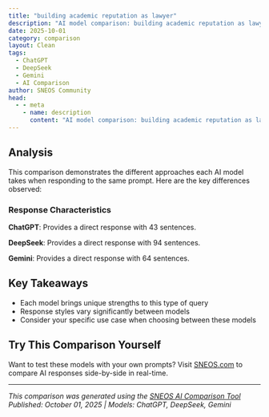 ```yaml
---
title: "building academic reputation as lawyer"
description: "AI model comparison: building academic reputation as lawyer..."
date: 2025-10-01
category: comparison
layout: Clean
tags:
  - ChatGPT
  - DeepSeek
  - Gemini
  - AI Comparison
author: SNEOS Community
head:
  - - meta
    - name: description
      content: "AI model comparison: building academic reputation as lawyer..."
---
```


<ChatComparison
  title="building academic reputation as lawyer"
  prompt="building academic reputation as lawyer"
  :responses='{
    "ChatGPT": "Building an academic reputation as a lawyer involves a combination of rigorous scholarship, active engagement with the legal community, and consistent contribution to academic discourse. Here are some steps to help you establish and enhance your academic standing:\n\n1. Pursue Advanced Legal Education  \n   - Obtain advanced degrees such as an LL.M., S.J.D., or Ph.D. in Law to deepen your expertise.  \n   - Attend reputable law schools with strong academic networks.\n\n2. Conduct Original Research  \n   - Identify niche or emerging areas of law to contribute original insights.  \n   - Engage in interdisciplinary research to broaden your perspective.  \n\n3. Publish Scholarly Articles  \n   - Write articles for top-tier law journals and academic publications.  \n   - Aim for quality over quantity; ensure your work is well-researched and clearly argued.  \n   - Consider publishing book chapters, case comments, and reviews.  \n\n4. Present at Conferences and Seminars  \n   - Attend and present papers at national and international law conferences.  \n   - Participate in panel discussions and workshops.  \n   - Network with other academics and practitioners.  \n\n5. Collaborate with Other Scholars  \n   - Co-author papers and research projects.  \n   - Join academic societies and law research groups.  \n\n6. Teach and Mentor  \n   - Engage in teaching law courses at universities to build credibility.  \n   - Supervise graduate students and guide research projects.  \n\n7. Engage in Public Scholarship  \n   - Write op-eds, blogs, or columns on legal issues.  \n   - Participate in media discussions to disseminate your ideas.  \n\n8. Secure Research Grants and Fellowships  \n   - Apply for grants from academic institutions or legal foundations.  \n   - Take up visiting scholar positions.  \n\n9. Build an Online Academic Presence  \n   - Maintain a professional website or academic profile (e.g., SSRN, Google Scholar).  \n   - Share your publications and ongoing research updates.  \n\n10. Stay Updated and Adapt  \n   - Keep abreast of new developments in law and academia.  \n   - Continuously refine your research interests and methodologies.\n\nBy consistently producing high-quality work, engaging with the legal academic community, and contributing meaningfully to legal debates, you can build a respected academic reputation as a lawyer.",
    "DeepSeek": "Of course. Building a strong academic reputation is a powerful, long-term investment for a lawyer. It elevates your profile, establishes you as a thought leader, and can open doors to prestigious opportunities, clients, and career paths.\n\nThis is a marathon, not a sprint. Here is a comprehensive guide on how to build your academic reputation as a lawyer.\n\n### The Core Pillars of Academic Reputation\n\nYour reputation will be built on four interconnected pillars:\n\n1.  **Scholarship:** Producing high-quality, original written work.\n2.  **Teaching \u0026 Speaking:** Sharing your knowledge with students and professionals.\n3.  **Networking \u0026 Collaboration:** Engaging with the academic and professional community.\n4.  **Institutional Affiliation:** Leveraging your professional and academic roles.\n\n---\n\n### Phase 1: Laying the Foundation\n\n#### 1. **Develop a Niche or \u0022Beat\u0022**\nYou cannot be an expert in everything. Identify a specific, growing area of law where you can become a leading voice.\n*   **Examples:** \u0022AI and data privacy law in the healthcare sector,\u0022 \u0022the intersection of international arbitration and climate change,\u0022 \u0022fintech regulation and enforcement.\u0022\n*   **Why it works:** A niche makes you the \u0022go-to\u0022 person and helps your work get noticed more easily.\n\n#### 2. **Master the Art of Legal Research**\nAcademic credibility hinges on rigorous research.\n*   **Go beyond Westlaw/Lexis:** Use scholarly databases like HeinOnline, JSTOR, and SSRN.\n*   **Read law reviews and journals:** Understand the current debates, gaps in the literature, and the style of academic writing.\n*   **Follow leading academics and practitioners** in your niche on Twitter/X, LinkedIn, and through their blogs.\n\n---\n\n### Phase 2: Producing High-Impact Scholarship\n\n#### 1. **Start with Accessible Formats**\nBefore tackling a 100-page law review article, build momentum.\n*   **Blog Posts:** Write for well-regarded legal blogs (e.g., *Lawfare*, *SCOTUSblog*, *Just Security*) or your firm\u0027s blog. This is fast, visible, and demonstrates timely expertise.\n*   **Client Alerts \u0026 White Papers:** Transform your practical work into insightful analysis. A clear, predictive white paper on a new regulation can be incredibly influential.\n*   **Trade Publications:** Write for magazines and journals read by practitioners (e.g., *The National Law Journal*, *American Bar Association* section journals). This builds your reputation among peers.\n\n#### 2. **Write a Law Review Article**\nThis is the gold standard for academic credibility.\n*   **Find a Novel Angle:** Don\u0027t just summarize the law. Propose a new solution, critique a prevailing theory, or analyze a recent development through a unique lens.\n*   **The Submission Process (The \u0022Slave\u0022):**\n    *   **Target Smartly:** Don\u0027t just aim for Harvard/Yale. Target specialized journals that align with your niche (e.g., a tech law article to the *Berkeley Technology Law Journal*) or high-quality regional/general journals.\n    *   **Understand the Expedite System:** You can submit to multiple journals at once. If you get an offer from one, you can request an expedited review from others. This is standard practice.\n    *   **Leverage Your Network:** If you know a professor who sits on a journal\u0027s advisory board, a polite inquiry can help get your article a serious look.\n\n#### 3. **Write a Book**\nThis is a significant undertaking but establishes deep authority.\n*   **Start with a Publisher:** A reputable academic or professional press (e.g., Oxford University Press, Cambridge University Press, ABA Publishing) adds immense prestige.\n*   **Consider a Practitioner\u0027s Guide:** A comprehensive, practical guide to a complex area of law is highly valued and can become a standard reference.\n\n---\n\n### Phase 3: Engaging with the Academic Community\n\n#### 1. **Speak at Conferences and Panels**\n*   **Academic Conferences:** Submit paper proposals to conferences held by the Law \u0026 Society Association (LSA), the American Association of Law Schools (AALS), or specialized academic societies.\n*   **Practitioner Conferences:** Speak at events by the ABA, PLI, or other bar associations. Frame your talk with an academic or policy-oriented angle.\n*   **University Events:** Offer to give a guest lecture at a local law school, participate in a symposium, or judge a moot court competition.\n\n#### 2. **Network Strategically**\n*   **Connect with Law Professors:** Follow their work and send a thoughtful email about a recent paper of theirs. Propose a collaboration or ask a insightful question.\n*   **Attend Workshops and Colloquia:** Many law schools host workshops where scholars present works-in-progress. Attend these, ask smart questions, and introduce yourself.\n\n#### 3. **Pursue Formal and Informal Affiliations**\n*   **Adjunct Professor:** Teaching a course at a law school is one of the most direct ways to build an academic reputation. Start with a skills-based course (e.g., negotiation, legal writing) related to your practice.\n*   **Senior Fellow or Visiting Scholar:** Some law schools have programs for practitioners to spend a semester or a year in residence, researching and writing.\n*   **Advisory Boards:** Serve on the advisory board of a law school center or institute related to your expertise.\n\n---\n\n### Phase 4: Leveraging Your Practice\n\nYour practice is a laboratory for your academic work, and vice-versa.\n\n*   **Mine Your Practice for Ideas:** Your cases provide real-world data and problems that can form the basis of powerful academic articles.\n*   **Maintain Rigorous Standards:** Apply the same level of research and citation in your briefs and memoranda that you would in a scholarly article. A well-researched, intellectually robust brief can be cited by other lawyers and even courts, enhancing your reputation.\n*   **Pro Bono and Public Service:** Take on high-impact pro bono cases that raise novel legal issues. Winning a significant appellate case on a matter of first impression is a huge credibility boost.\n\n### A Sample Career Trajectory\n\n*   **Years 1-3 (Junior Associate):** Focus on foundation. Write sharp, insightful blog posts and client alerts. Develop your niche. Attend conferences and start building your network.\n*   **Years 4-7 (Mid-Level Associate):** Write and place your first law review article. Propose and teach an adjunct course. Begin speaking on panels at bar association events.\n*   **Years 8\u002B (Senior Associate/Partner):** Become a regular speaker at major academic and professional conferences. Write a second, more ambitious law review article or a book chapter. Pursue a fellowship or formal affiliation with a law school. Your reputation now begins to attract clients and recruits who seek out your specific expertise.\n\n### Final Words of Caution and Encouragement\n\n*   **Quality Over Quantity:** One brilliant, widely cited article is worth more than ten forgettable ones.\n*   **Be Patient and Persistent:** Rejections from law reviews are the norm. Keep submitting and refining.\n*   **Ethics are Paramount:** Always be scrupulously honest in your citations and data. Your reputation is your most valuable asset.\n*   **Integrate, Don\u0027t Isolate:** The most successful \u0022practitioner-scholars\u0022 seamlessly integrate their academic pursuits with their practice, making both richer and more impactful.\n\nBy following this structured approach, you can systematically build an academic reputation that will distinguish you in a crowded legal marketplace and create a lasting professional legacy.",
    "Gemini": "Building an academic reputation as a lawyer takes a multifaceted approach involving excelling in legal practice, contributing to legal scholarship, and engaging with the academic community. Here\u0027s a breakdown of key strategies:\n\n**I. Excellence in Legal Practice (Foundation):**\n\n*   **Become a Recognized Expert:** Specialize in a particular area of law and develop a deep understanding of the nuances, emerging trends, and relevant case law.\n*   **High-Profile Cases \u0026 Transactions:** Work on complex, precedent-setting, or highly publicized cases or transactions.  This not only provides valuable experience but also attracts attention.\n*   **Successful Outcomes:**  Winning cases, achieving favorable settlements, and structuring successful deals build credibility and demonstrate your expertise.\n*   **Client Testimonials \u0026 Recognition:**  Positive client feedback and industry awards can enhance your reputation.\n*   **Mentorship \u0026 Training:**  Take on opportunities to mentor junior lawyers, demonstrating leadership and commitment to the profession.\n*   **Ethical Conduct:**  Maintain the highest ethical standards.  A single ethical lapse can severely damage your reputation.\n\n**II. Legal Scholarship and Publication (Crucial for Academia):**\n\n*   **Identify Research Interests:**  Focus on areas of law you\u0027re passionate about and where you can make a unique contribution.\n*   **Publish in Reputable Law Journals:**\n    *   **Target Top-Tier Journals:** Aim for journals with high impact factors and wide readership (e.g., Yale Law Journal, Harvard Law Review, Stanford Law Review, etc. - but also consider journals specific to your area of expertise).  These are highly competitive.\n    *   **Consider Specialty Journals:**  Publish in journals focused on your specific area of law (e.g., environmental law, international law, criminal justice). These can be easier to break into and demonstrate specialized knowledge.\n    *   **Peer-Reviewed Publications:**  Focus on peer-reviewed journals, as they carry more weight in academic circles.\n*   **Write Authoritative Articles:**\n    *   **Original Research:**  Conduct original research, analyze data, and offer novel insights.\n    *   **Critical Analysis:**  Critically evaluate existing legal doctrines, policies, or court decisions.\n    *   **Thought Leadership:**  Propose new legal theories, reforms, or approaches.\n    *   **Clarity and Precision:**  Write in a clear, concise, and well-supported manner. Adhere to proper citation formats (Bluebook).\n*   **Write Books or Book Chapters:**  Publishing a book or contributing a chapter to an edited volume can significantly enhance your academic standing.\n*   **Present at Academic Conferences:**\n    *   **Submit Abstracts:**  Submit well-written abstracts to relevant conferences.\n    *   **Engage with the Audience:**  Prepare engaging presentations and actively participate in Q\u0026A sessions.\n    *   **Network:**  Connect with other scholars in your field.\n*   **Cite Other Scholars\u0027 Work and Let Them Cite You:**  Actively participate in the scholarly conversation by citing relevant works and ensuring your own work is cited by others.  This increases your visibility and demonstrates engagement with the legal community.\n*   **Legal Blogs and Online Publications:** While not as prestigious as law journals, contributing to respected legal blogs and online publications can broaden your reach and demonstrate expertise.\n\n**III. Engagement with the Academic Community:**\n\n*   **Adjunct Professorships or Lecturing:**\n    *   **Gain Teaching Experience:**  Teaching law courses provides valuable experience and exposure to students.\n    *   **Network with Faculty:**  Adjunct positions allow you to interact with full-time faculty and build relationships.\n*   **Academic Affiliations:**\n    *   **Visiting Scholar:**  Seek opportunities to be a visiting scholar at a law school.\n    *   **Research Fellow:**  Apply for research fellowships to work on specific projects.\n*   **Collaborate with Academics:**  Co-author articles or participate in joint research projects with established academics.\n*   **Attend Academic Events:**  Attend conferences, workshops, and seminars to stay up-to-date on the latest legal developments and network with scholars.\n*   **Serve on Editorial Boards:**  Participate in the peer-review process by serving on editorial boards of law journals.\n*   **Engage in Pro Bono Work:** Contributing your legal expertise to underserved communities demonstrates a commitment to social justice and ethical practice.  This is particularly attractive to mission-driven academic institutions.\n*   **Professional Organizations:**  Join and actively participate in relevant professional organizations (e.g., American Law Institute, American Bar Association sections).\n*   **Online Presence:** Maintain a professional website or LinkedIn profile showcasing your expertise, publications, and academic activities.  Consider a blog or Twitter presence to engage in legal commentary.\n\n**IV. Long-Term Strategies:**\n\n*   **Doctoral Degree (SJD/PhD):**  Pursuing a doctoral degree in law is often essential for a full-time academic career. This demonstrates a deep commitment to legal scholarship and research.\n*   **Mentorship:**  Seek mentorship from established academics in your field. They can provide guidance on research, publication, and career development.\n*   **Patience and Persistence:** Building an academic reputation takes time and effort. Be patient, persistent, and committed to contributing to the legal field.\n\n**Key Considerations:**\n\n*   **Focus is Key:** Don\u0027t try to do everything at once. Focus on one or two specific areas of law where you can develop expertise and build a reputation.\n*   **Quality Over Quantity:** It\u0027s better to have a few high-quality publications in top-tier journals than many publications in less reputable outlets.\n*   **Network Strategically:** Build relationships with established academics and practitioners in your field.\n*   **Stay Current:** Keep up-to-date on the latest legal developments and scholarship.\n*   **Ethical Considerations:** Always adhere to the highest ethical standards in your practice and scholarship.\n\nBy consistently pursuing these strategies, you can gradually build a strong academic reputation as a lawyer, opening doors to new opportunities in legal education and scholarship.  Good luck!\n"
  }'
  published-date="22:36"
/>

## Analysis

This comparison demonstrates the different approaches each AI model takes when responding to the same prompt. Here are the key differences observed:

### Response Characteristics

**ChatGPT**: Provides a direct response with 43 sentences. 

**DeepSeek**: Provides a direct response with 94 sentences. 

**Gemini**: Provides a direct response with 64 sentences. 

## Key Takeaways

- Each model brings unique strengths to this type of query
- Response styles vary significantly between models
- Consider your specific use case when choosing between these models

## Try This Comparison Yourself

Want to test these models with your own prompts? Visit [SNEOS.com](https://sneos.com) to compare AI responses side-by-side in real-time.

---

*This comparison was generated using the [SNEOS AI Comparison Tool](https://sneos.com)*
*Published: October 01, 2025 | Models: ChatGPT, DeepSeek, Gemini*

